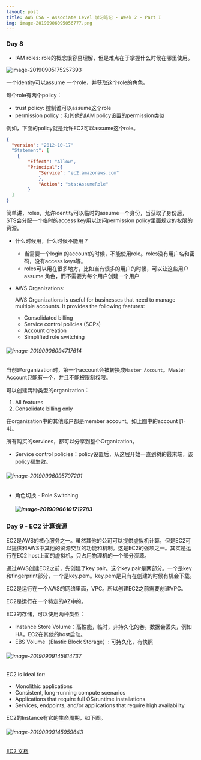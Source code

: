 ```yaml
---
layout: post
title: AWS CSA - Associate Level 学习笔记 - Week 2 - Part I
img: image-20190906095056777.png
---
```


### Day 8

- IAM roles: role的概念很容易理解，但是难点在于掌握什么时候在哪里使用。

![image-20190905175257393](../assets/img/image-20190905175257393.png)

一个identity可以assume 一个role，并获取这个role的角色。

每个role有两个policy：

- trust policy: 控制谁可以assume这个role
- permission policy：和其他的IAM policy设置的permission类似

例如，下面的policy就是允许EC2可以assume这个role。

```json
{
  "version": "2012-10-17"
  "Statement": [
  	{
  		"Effect": "Allow",
  		"Principal":{
  			"Service": "ec2.amazonaws.com"
			},
			"Action": "sts:AssumeRole"
		}
  ]
}
```

简单讲，roles，允许identity可以临时的assume一个身份，当获取了身份后，STS会分配一个临时的access key用以访问permission policy里面规定的权限的资源。

- 什么时候用，什么时候不能用？
  - 当需要一个login 的account的时候，不能使用role。roles没有用户名和密码，没有access keys等。
  - roles可以用在很多地方，比如当有很多的用户的时候，可以让这些用户assume 角色，而不需要为每个用户创建一个用户

- AWS Organizations: 

  AWS Organizations is useful for businesses that need to manage multiple accounts. It provides the following features:

  - Consolidated billing
  - Service control policies (SCPs)
  - Account creation
  - Simplified role switching

###### ![image-20190906094717614](../assets/img/image-20190906094717614.png)

当创建organization时，第一个account会被转换成`Master Account`。Master Account只能有一个，并且不能被限制权限。

可以创建两种类型的organization：

1. All features
2. Consolidate billing only

在organization中的其他账户都是member account。如上图中的account [1-4]。

所有购买的services，都可以分享到整个Organization。

- Service control policies：policy设置后，从这层开始一直到树的最末端，该policy都生效。

###### ![image-20190906095707201](../assets/img/image-20190906095707201.png)

- 角色切换 - Role Switching

  ##### ![image-20190906101712783](../assets/img/image-20190906101712783.png)

### Day 9 - EC2 计算资源

EC2是AWS的核心服务之一。虽然其他的公司可以提供虚拟机计算，但是EC2可以提供和AWS中其他的资源交互的功能和机制。这是EC2的强项之一。其实是运行在EC2 host上面的虚拟机，只占用物理机的一个部分资源。

通过AWS创建EC2之前，先创建了key pair。这个key pair是两部分。一个是key 和fingerprint部分，一个是key.pem。key.pem是只有在创建的时候有机会下载。

EC2是运行在一个AWS的网络里面，VPC。所以创建EC2之前需要创建VPC。

EC2是运行在一个特定的AZ中的。

EC2的存储，可以使用两种类型：

- Instance Store Volume：高性能，临时，非持久化的卷。数据会丢失，例如HA，EC2在其他的host启动。
- EBS Volume（Elastic Block Storage）: 可持久化，有快照

###### ![image-20190909145814737](../assets/img/image-20190909145814737.png)

EC2 is ideal for:

- Monolithic applications
- Consistent, long-running compute scenarios
- Applications that require full OS/runtime installations
- Services, endpoints, and/or applications that require high availability

EC2的Instance有它的生命周期，如下图。

###### ![image-20190909145959643](../assets/img/image-20190909145959643.png)

[EC2 文档](https://docs.aws.amazon.com/AWSEC2/latest/UserGuide/concepts.html)

